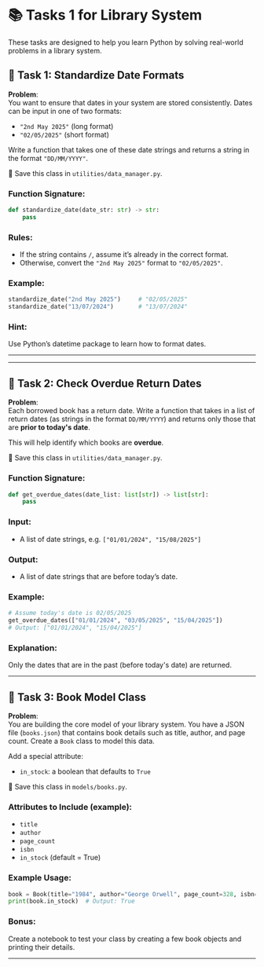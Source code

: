 # 📚 Tasks 1 for Library System

These tasks are designed to help you learn Python by solving real-world problems in a library system.

## 📅 Task 1: Standardize Date Formats

**Problem**:  
You want to ensure that dates in your system are stored consistently. Dates can be input in one of two formats:
- `"2nd May 2025"` (long format)
- `"02/05/2025"` (short format)

Write a function that takes one of these date strings and returns a string in the format `"DD/MM/YYYY"`.

📁 Save this class in `utilities/data_manager.py`.

### Function Signature:
```python
def standardize_date(date_str: str) -> str:
    pass
```

### Rules:
- If the string contains `/`, assume it’s already in the correct format.
- Otherwise, convert the `"2nd May 2025"` format to `"02/05/2025"`.

### Example:
```python
standardize_date("2nd May 2025")     # "02/05/2025"
standardize_date("13/07/2024")       # "13/07/2024"
```

### Hint:
Use Python’s datetime package to learn how to format dates. 

---

---

## 🧠 Task 2: Check Overdue Return Dates

**Problem**:  
Each borrowed book has a return date. Write a function that takes in a list of return dates (as strings in the format `DD/MM/YYYY`) and returns only those that are **prior to today's date**.

This will help identify which books are **overdue**.

📁 Save this class in `utilities/data_manager.py`.

### Function Signature:
```python
def get_overdue_dates(date_list: list[str]) -> list[str]:
    pass
```

### Input:
- A list of date strings, e.g. `["01/01/2024", "15/08/2025"]`

### Output:
- A list of date strings that are before today’s date.

### Example:
```python
# Assume today's date is 02/05/2025
get_overdue_dates(["01/01/2024", "03/05/2025", "15/04/2025"])
# Output: ["01/01/2024", "15/04/2025"]
```

### Explanation:
Only the dates that are in the past (before today's date) are returned.

---

## 📘 Task 3: Book Model Class

**Problem**:  
You are building the core model of your library system. You have a JSON file (`books.json`) that contains book details such as title, author, and page count. Create a `Book` class to model this data.

Add a special attribute:
- `in_stock`: a boolean that defaults to `True`

📁 Save this class in `models/books.py`.

### Attributes to Include (example):
- `title`
- `author`
- `page_count`
- `isbn`
- `in_stock` (default = True)

### Example Usage:
```python
book = Book(title="1984", author="George Orwell", page_count=328, isbn="1234567890")
print(book.in_stock)  # Output: True
```

### Bonus:
Create a notebook to test your class by creating a few book objects and printing their details.

---

